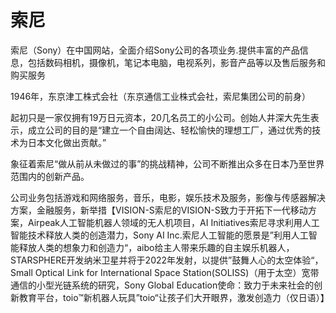 # 

# 索尼

索尼（Sony）在中国网站，全面介绍Sony公司的各项业务.提供丰富的产品信息，包括数码相机，摄像机，笔记本电脑，电视系列，影音产品等以及售后服务和购买服务

1946年，东京津工株式会社（东京通信工业株式会社，索尼集团公司的前身）

起初只是一家仅拥有19万日元资本，20几名员工的小公司。创始人井深大先生表示，成立公司的目的是“建立一个自由阔达、轻松愉快的理想工厂，通过优秀的技术为日本文化做出贡献。”

象征着索尼“做从前从未做过的事”的挑战精神，公司不断推出众多在日本乃至世界范围内的创新产品。

公司业务包括游戏和网络服务，音乐，电影，娱乐技术及服务，影像与传感器解决方案，金融服务，新举措【VISION-S索尼的VISION-S致力于开拓下一代移动方案，Airpeak人工智能机器人领域的无人机项目，AI Initiatives索尼寻求利用人工智能技术释放人类的创造潜力，Sony AI Inc.索尼人工智能的愿景是”利用人工智能释放人类的想象力和创造力“，aibo给主人带来乐趣的自主娱乐机器人，STARSPHERE开发纳米卫星并将于2022年发射，以提供”鼓舞人心的太空体验“，Small Optical Link for International Space Station(SOLISS)（用于太空）宽带通信的小型光链系统的研究，Sony Global Education使命：致力于未来社会的创新教育平台，toio™新机器人玩具”toio“让孩子们大开眼界，激发创造力（仅日语）】

